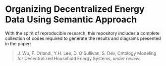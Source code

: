 # Organizing Decentralized Energy Data Using Semantic Approach
With the spirit of reproducible research, this repository includes a complete collection of codes required to generate the results and diagrams presented in the paper:

> J. Wu, F. Orlandi, Y.H. Lee, D. O'Sullivan, S. Dev, Ontology Modeling for Decentralized Household Energy Systems, *under review*.
